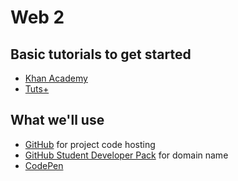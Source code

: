 # Web 2

## Basic tutorials to get started
- [Khan Academy](https://www.khanacademy.org/computing/computer-programming/html-css)
- [Tuts+](http://webdesign.tutsplus.com/courses/30-days-to-learn-html-css)

## What we'll use
- [GitHub](http://github.com) for project code hosting
- [GitHub Student Developer Pack](https://education.github.com/pack) for domain name
- [CodePen](http://codepen.io)
